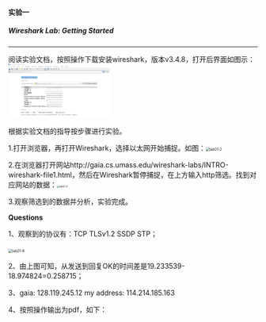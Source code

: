 #### 实验一

##### Wireshark Lab: Getting Started

---

阅读实验文档，按照操作下载安装wireshark，版本v3.4.8，打开后界面如图示：<img src="photos\lab01-1.PNG" alt="lab01-1" style="zoom:20%;" />

根据实验文档的指导按步骤进行实验。

1.打开浏览器，再打开Wireshark，选择以太网开始捕捉。如图：<img src="D:\Study\大三上\计网\lab\photos\lab01-2.PNG" alt="lab01-2" style="zoom:50%;" />

2.在浏览器打开网站http://gaia.cs.umass.edu/wireshark-labs/INTRO-wireshark-file1.html，然后在Wireshark暂停捕捉，在上方输入http筛选。找到对应网站的数据：<img src="D:\Study\大三上\计网\lab\photos\lab01-4.PNG" alt="lab01-4" style="zoom:33%;" />

3.观察筛选到的数据并分析，实验完成。

**Questions**

1、观察到的协议有：TCP TLSv1.2 SSDP STP；

<img src="D:\Study\大三上\计网\lab\photos\lab01-6.PNG" alt="lab01-6" style="zoom:50%;" />

2、由上图可知，从发送到回复OK的时间差是19.233539-18.974824=0.258715；

3、gaia: 128.119.245.12    my address: 114.214.185.163

4、按照操作输出为pdf，如下：
